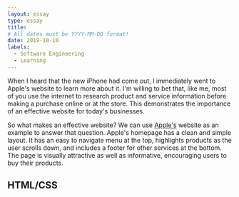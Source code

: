 ```yaml
---
layout: essay
type: essay
title: 
# All dates must be YYYY-MM-DD format!
date: 2019-10-10
labels:
  - Software Engineering
  - Learning
---
```


When I heard that the new iPhone had come out, I immediately went to Apple's website to learn more about it. I'm willing to bet that, like me, most of you use the internet to research product and service information before making a purchase online or at the store. This demonstrates the importance of an effective website for today's businesses.

So what makes an effective website? We can use <a href="https://www.apple.com/">Apple's</a> website as an example to answer that question. Apple's homepage has a clean and simple layout. It has an easy to navigate menu at the top, highlights products as the user scrolls down, and includes a footer for other services at the bottom. The page is visually attractive as well as informative, encouraging users to buy their products.

<h2>HTML/CSS</h2>


